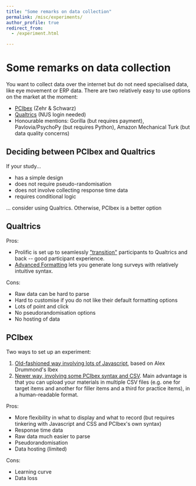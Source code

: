 ```yaml
---
title: "Some remarks on data collection"
permalink: /misc/experiments/
author_profile: true
redirect_from: 
  - /experiment.html

---
```



Some remarks on data collection
======

You want to collect data over the internet but do not need specialised data, like eye movement or ERP data. There are two relatively easy to use options on the market at the moment:

+ [PCIbex](https://farm.pcibex.net/) (Zehr & Schwarz)
+ [Qualtrics](https://nus.au1.qualtrics.com/Q/MessagesSection?ContextLibraryID=UR_1H8xwes4UtHK6Sp&LibraryID=UR_1H8xwes4UtHK6Sp) (NUS login needed)
+ Honourable mentions: Gorilla (but requires payment), Pavlovia/PsychoPy (but requires Python), Amazon Mechanical Turk (but data quality concerns)


Deciding between PCIbex and Qualtrics
-------------------------------------
If your study...
+ has a simple design
+ does not require pseudo-randomisation
+ does not involve collecting response time data
+ requires conditional logic

... consider using Qualtrics. Otherwise, PCIbex is a better option

Qualtrics
---------

Pros:

+ Prolific is set up to seamlessly ["transition"](https://researcher-help.prolific.co/hc/en-gb/articles/360009224113-Qualtrics-integration-guide) participants to Qualtrics and back -- good participant experience.
+ [Advanced Formatting](https://www.qualtrics.com/support/survey-platform/survey-module/survey-tools/import-and-export-surveys/) lets you generate long surveys with relatively intuitive syntax.

Cons:

+ Raw data can be hard to parse
+ Hard to customise if you do not like their default formatting options
+ Lots of point and click
+ No pseudorandomisation options
+ No hosting of data

PCIbex
------
Two ways to set up an experiment:
1. [Old-fashioned way involving lots of Javascript](https://ibex-workshop-slides.netlify.app/), based on Alex Drummond's Ibex
1. [Newer way, involving some PCIbex syntax and CSV](https://doc.pcibex.net/advanced-tutorial/8_creating-trial-template.html). Main advantage is that you can upload your materials in multiple CSV files (e.g. one for target items and another for filler items and a third for practice items), in a human-readable format.

Pros:

+ More flexibility in what to display and what to record (but requires tinkering with Javascript and CSS and PCIbex's own syntax)
+ Response time data
+ Raw data much easier to parse
+ Pseudorandomisation
+ Data hosting (limited)

Cons: 

+ Learning curve
+ Data loss